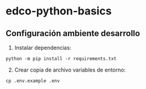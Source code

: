 # edco-python-basics

## Configuración ambiente desarrollo

1. Instalar dependencias:

```
python -m pip install -r requirements.txt
```

2. Crear copia de archivo variables de entorno:

```
cp .env.example .env
```
